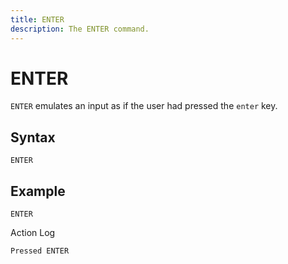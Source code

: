 ```yaml
---
title: ENTER
description: The ENTER command.
---
```


# ENTER
`ENTER` emulates an input as if the user had pressed the `enter` key.

## Syntax
```
ENTER
```

## Example
```
ENTER
```

Action Log
```
Pressed ENTER
```

